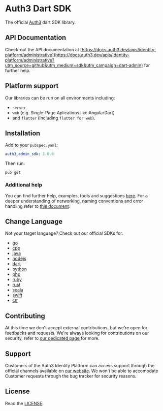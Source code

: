 # Auth3 Dart SDK

The official [Auth3](https://auth3.dev/?utm_source=github&utm_medium=sdk&utm_campaign=dart-admin) dart SDK library.

## API Documentation

Check-out the API documentation at [https://docs.auth3.dev/apis/identity-platform/administrative](https://docs.auth3.dev/apis/identity-platform/administrative?utm_source=github&utm_medium=sdk&utm_campaign=dart-admin) for further help.

## Platform support 

Our libraries can be run on all environments including:

* `server`
* `web` (e.g. Single-Page Aplications like AngularDart)
* and `flutter` (including `flutter for web`).

## Installation

Add to your `pubspec.yaml`: 

```yaml
auth3_admin_sdk: 1.0.0
```

Then run:

```
pub get
````

### Additional help

You can find further help, examples, tools and suggestions [here](https://grpc.io/docs/languages/dart/quickstart). For a deeper understanding of networking, naming conventions and error handling refer to [this document](https://developers.google.com/protocol-buffers/docs/darttutorial).

## Change Language

Not your target language? Check out our official SDKs for: 

  * [go](https://github.com/auth3-dev/go-sdk)
  * [cpp](https://github.com/auth3-dev/cpp-sdk)
  * [java](https://github.com/auth3-dev/admin-sdk)
  * [nodejs](https://github.com/auth3-dev/nodejs-sdk)
  * [dart](https://github.com/auth3-dev/dart-sdk)
  * [python](https://github.com/auth3-dev/python-sdk)
  * [php](https://github.com/auth3-dev/php-sdk)
  * [ruby](https://github.com/auth3-dev/ruby-sdk)
  * [rust](https://github.com/auth3-dev/rust-sdk)
  * [scala](https://github.com/auth3-dev/scala-sdk)
  * [swift](https://github.com/auth3-dev/swift-sdk)
  * [c#](https://github.com/auth3-dev/csharp-sdk)
  
## Contributing

At this time we don't accept external contributions, but we're open for feedbacks and requests. We're always looking for contributions on our security, refer to [our dedicated page](https://auth3.dev/bounty-program?utm_source=github&utm_medium=sdk&utm_campaign=dart-admin) for more.

## Support

Customers of the Auth3 Identity Platform can access support through the official channels available on [our website](https://auth3.dev/?utm_source=github&utm_medium=sdk&utm_campaign=dart-admin). We won't be able to accomodate Customer requests through the bug tracker for security reasons. 

## License

Read the [LICENSE](../LICENSE).  